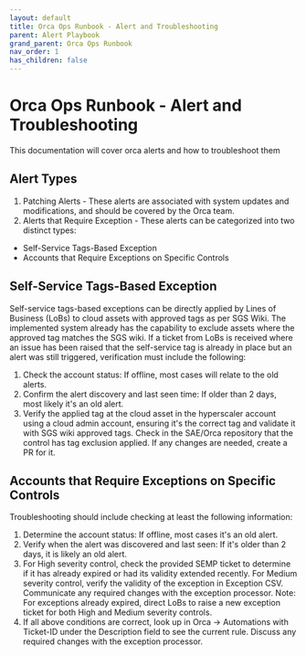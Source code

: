 ```yaml
---
layout: default
title: Orca Ops Runbook - Alert and Troubleshooting
parent: Alert Playbook
grand_parent: Orca Ops Runbook
nav_order: 1
has_children: false
---
```

# Orca Ops Runbook - Alert and Troubleshooting
This documentation will cover orca alerts and how to troubleshoot them

## Alert Types
1.	Patching Alerts - These alerts are associated with system updates and modifications, and should be covered by the Orca team.
2.	Alerts that Require Exception - These alerts can be categorized into two distinct types: 
- Self-Service Tags-Based Exception 
- Accounts that Require Exceptions on Specific Controls

## Self-Service Tags-Based Exception 
Self-service tags-based exceptions can be directly applied by Lines of Business (LoBs) to cloud assets with approved tags as per SGS Wiki. The implemented system already has the capability to exclude assets where the approved tag matches the SGS wiki.
If a ticket from LoBs is received where an issue has been raised that the self-service tag is already in place but an alert was still triggered, verification must include the following:
1.	Check the account status: If offline, most cases will relate to the old alerts.
2.	Confirm the alert discovery and last seen time: If older than 2 days, most likely it's an old alert.
3.	Verify the applied tag at the cloud asset in the hyperscaler account using a cloud admin account, ensuring it's the correct tag and validate it with SGS wiki approved tags. Check in the SAE/Orca repository that the control has tag exclusion applied. If any changes are needed, create a PR for it.

## Accounts that Require Exceptions on Specific Controls
Troubleshooting should include checking at least the following information:
1.	Determine the account status: If offline, most cases it's an old alert.
2.	Verify when the alert was discovered and last seen: If it's older than 2 days, it is likely an old alert.
3.	For High severity control, check the provided SEMP ticket to determine if it has already expired or had its validity extended recently. For Medium severity control, verify the validity of the exception in Exception CSV. Communicate any required changes with the exception processor.
Note: For exceptions already expired, direct LoBs to raise a new exception ticket for both High and Medium severity controls.
4.	If all above conditions are correct, look up in Orca -> Automations with Ticket-ID under the Description field to see the current rule. Discuss any required changes with the exception processor.



